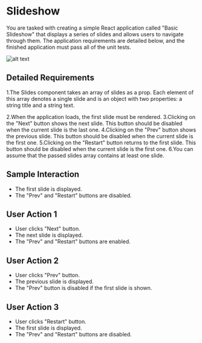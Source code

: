 # Slideshow

You are tasked with creating a simple React application called "Basic Slideshow" that displays a series of slides and allows users to navigate through them. The application requirements are detailed below, and the finished application must pass all of the unit tests.

![alt text](https://hrcdn.net/s3_pub/istreet-assets/j3Q6jXZ3DOOPRlCs9hFcnQ/slideshow.gif)

## Detailed Requirements

1.The Slides component takes an array of slides as a prop. Each element of this array denotes a single slide and is an object with two properties: a string title and a string text.

2.When the application loads, the first slide must be rendered.
3.Clicking on the "Next" button shows the next slide. This button should be disabled when the current slide is the last one.
4.Clicking on the "Prev" button shows the previous slide. This button should be disabled when the current slide is the first one.
5.Clicking on the "Restart" button returns to the first slide. This button should be disabled when the current slide is the first one.
6.You can assume that the passed slides array contains at least one slide.

## Sample Interaction

- The first slide is displayed.
- The "Prev" and "Restart" buttons are disabled.

## User Action 1

- User clicks "Next" button.
- The next slide is displayed.
- The "Prev" and "Restart" buttons are enabled.

## User Action 2

- User clicks "Prev" button.
- The previous slide is displayed.
- The "Prev" button is disabled if the first slide is shown.

## User Action 3


- User clicks "Restart" button.
- The first slide is displayed.
- The "Prev" and "Restart" buttons are disabled.
